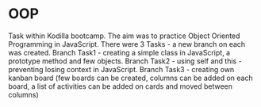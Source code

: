 # OOP
Task within Kodilla bootcamp. The aim was to practice Object Oriented Programming in JavaScript.
There were 3 Tasks - a new branch on each was created. 
Branch Task1 - creating a simple class in JavaScript, a prototype method and few objects.
Branch Task2 - using self and this - preventing losing context in JavaScript. 
Branch Task3 - creating own kanban board (few boards can be created, columns can be added on each board, a list of activities can be added on cards and moved between columns)
